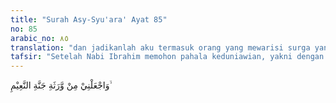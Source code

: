```yaml
---
title: "Surah Asy-Syu'ara' Ayat 85"
no: 85
arabic_no: ٨٥
translation: "dan jadikanlah aku termasuk orang yang mewarisi surga yang penuh kenikmatan,"
tafsir: "Setelah Nabi Ibrahim memohon pahala keduniawian, yakni dengan dijadikan nama baiknya sebagai suri teladan bagi orang-orang sesudahnya, ia pun berdoa pula agar menikmati balasan amalnya di akhirat. Yakni nikmat kesenangan surga beserta orang-orang yang diperkenankan masuk ke dalamnya. Ungkapan ayat ini memakai kata-kata \"yang mewarisi surga\", karena diserupakan dengan kesenangan yang diperoleh seorang raja dalam kerajaan yang diwarisi dari bapaknya."
---
```

وَاجْعَلْنِيْ مِنْ وَّرَثَةِ جَنَّةِ النَّعِيْمِ ۙ